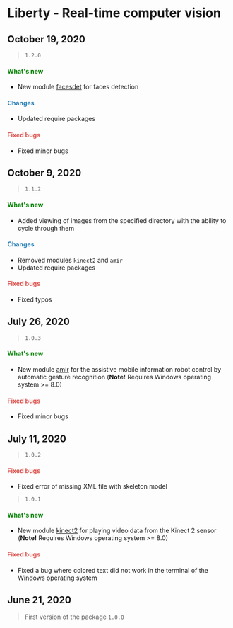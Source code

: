 # Liberty - Real-time computer vision

## October 19, 2020

> `1.2.0`

<h4><span style="color:#008000;">What's new</span></h4>

- New module [facesdet](https://github.com/DmitryRyumin/Liberty/blob/master/liberty/modules/facesdet/README_RU.md) for faces detection

<h4><span style="color:#247CB4;">Changes</span></h4>

- Updated require packages

<h4><span style="color:#DB534F;">Fixed bugs</span></h4>

- Fixed minor bugs

## October 9, 2020

> `1.1.2`

<h4><span style="color:#008000;">What's new</span></h4>

- Added viewing of images from the specified directory with the ability to cycle through them

<h4><span style="color:#247CB4;">Changes</span></h4>

- Removed modules `kinect2` and `amir`
- Updated require packages

<h4><span style="color:#DB534F;">Fixed bugs</span></h4>

- Fixed typos

## July 26, 2020

> `1.0.3`

<h4><span style="color:#008000;">What's new</span></h4>

- New module [amir](https://github.com/DmitryRyumin/Liberty/blob/master/liberty/modules/amir/README_RU.md) for the assistive mobile information robot control by automatic gesture recognition (**Note!** Requires Windows operating system >= 8.0)

<h4><span style="color:#DB534F;">Fixed bugs</span></h4>

- Fixed minor bugs

## July 11, 2020

> `1.0.2`

<h4><span style="color:#DB534F;">Fixed bugs</span></h4>

- Fixed error of missing XML file with skeleton model

> `1.0.1`

<h4><span style="color:#008000;">What's new</span></h4>

- New module [kinect2](https://github.com/DmitryRyumin/Liberty/blob/master/liberty/modules/kinect2/README_RU.md) for playing video data from the Kinect 2 sensor (**Note!** Requires Windows operating system >= 8.0)

<h4><span style="color:#DB534F;">Fixed bugs</span></h4>

- Fixed a bug where colored text did not work in the terminal of the Windows operating system

## June 21, 2020

> First version of the package `1.0.0`